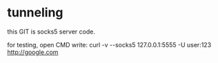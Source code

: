 # tunneling

this GIT is socks5 server code.

for testing, open CMD write: curl -v --socks5 127.0.0.1:5555 -U user:123 http://google.com
